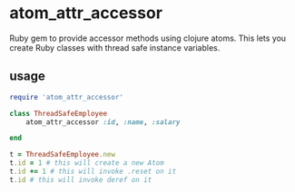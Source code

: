 atom_attr_accessor
==================

Ruby gem to provide accessor methods using clojure atoms.
This lets you create Ruby classes with thread safe instance
variables. 

usage
-

```ruby
require 'atom_attr_accessor'

class ThreadSafeEmployee
	atom_attr_accessor :id, :name, :salary

end

t = ThreadSafeEmployee.new
t.id = 1 # this will create a new Atom
t.id += 1 # this will invoke .reset on it
t.id # this will invoke deref on it
```

